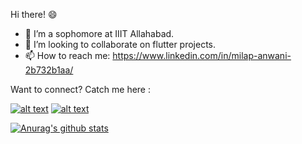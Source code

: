 Hi there! 😄

- 🌱 I’m a sophomore at IIIT Allahabad.
- 👯 I’m looking to collaborate on flutter projects.
- 📫 How to reach me: https://www.linkedin.com/in/milap-anwani-2b732b1aa/

Want to connect? Catch me here :

[![alt text][1.1]][1]
[![alt text][2.1]][2]

[1.1]: http://i.imgur.com/tXSoThF.png (twitter icon with padding)
[2.1]: http://i.imgur.com/P3YfQoD.png (facebook icon with padding)

[1]: https://twitter.com/greenblade29
[2]: https://www.facebook.com/milap.anwani.5/


[![Anurag's github stats](https://github-readme-stats.vercel.app/api?username=greenblade29&show_icons=true&theme=dark)](https://github.com/greenblade29)


